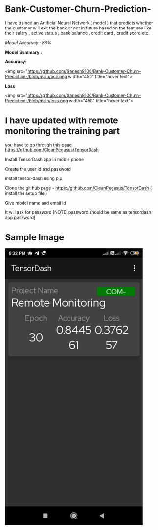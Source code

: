 # Bank-Customer-Churn-Prediction-
I have trained an Artificial Neural Network ( model ) that predicts whether
the customer will exit the bank or not in future based on the features
like their salary , active status , bank balance , credit card , credit score etc.

<i>Model Accuracy : 86%</i>

<b>Model Summary :</b>

<p><b>Accuracy:</p></b> 


<img src="https://github.com/Ganesh9100/Bank-Customer-Churn-Prediction-/blob/main/acc.png width="450" title="hover text">

<p><b>Loss</p></b>

<img src="https://github.com/Ganesh9100/Bank-Customer-Churn-Prediction-/blob/main/loss.png width="450" title="hover text">



# I have updated with remote monitoring the training part 
you have to go through this page https://github.com/CleanPegasus/TensorDash

Install TensorDash app in mobie phone 

Create the user id and password 

install tensor-dash using pip 

Clone the git hub page - https://github.com/CleanPegasus/TensorDash ( install the setup file ) 

Give model name and email id 

It will ask for password [NOTE: password should be same as tensordash app password]


# Sample Image


<img src="https://github.com/Ganesh9100/Bank-Customer-Churn-Prediction-/blob/main/sample.jpeg" width="450" title="hover text">





